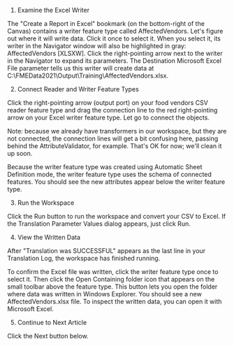 1. Examine the Excel Writer

The "Create a Report in Excel" bookmark (on the bottom-right of the Canvas) contains a writer feature type called AffectedVendors. Let's figure out where it will write data. Click it once to select it. When you select it, its writer in the Navigator window will also be highlighted in gray: AffectedVendors [XLSXW]. Click the right-pointing arrow next to the writer in the Navigator to expand its parameters. The Destination Microsoft Excel File parameter tells us this writer will create data at C:\\FMEData2021\\Output\\Training\\AffectedVendors.xlsx.

2. Connect Reader and Writer Feature Types

Click the right-pointing arrow (output port) on your food vendors CSV reader feature type and drag the connection line to the red right-pointing arrow on your Excel writer feature type. Let go to connect the objects.

Note: because we already have transformers in our workspace, but they are not connected, the connection lines will get a bit confusing here, passing behind the AttributeValidator, for example. That's OK for now; we'll clean it up soon.

Because the writer feature type was created using Automatic Sheet Definition mode, the writer feature type uses the schema of connected features. You should see the new attributes appear below the writer feature type.

3. Run the Workspace

Click the Run button to run the workspace and convert your CSV to Excel. If the Translation Parameter Values dialog appears, just click Run.

4. View the Written Data

After "Translation was SUCCESSFUL" appears as the last line in your Translation Log, the workspace has finished running.

To confirm the Excel file was written, click the writer feature type once to select it. Then click the Open Containing folder icon that appears on the small toolbar above the feature type. This button lets you open the folder where data was written in Windows Explorer. You should see a new AffectedVendors.xlsx file. To inspect the written data, you can open it with Microsoft Excel.

5. Continue to Next Article

Click the Next button below.
